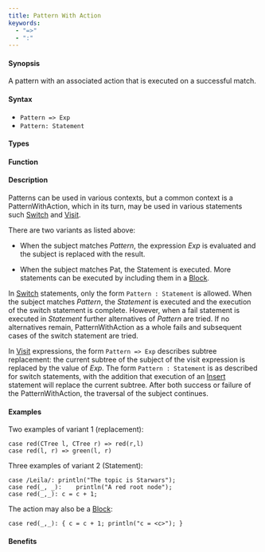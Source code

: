 ```yaml
---
title: Pattern With Action
keywords:
  - "=>"
  - ":"
---
```


#### Synopsis

A pattern with an associated action that is executed on a successful match.

#### Syntax

*  `Pattern => Exp`
*  `Pattern: Statement`

#### Types

#### Function

#### Description

Patterns can be used in various contexts, but a common context is a PatternWithAction, 
which in its turn, may be used in various statements such [Switch](/docs//Rascal/Statements/Switch) and [Visit](/docs//Rascal/Expressions/Visit).

There are two variants as listed above:

*  When the subject matches _Pattern_, the expression _Exp_ is evaluated and the subject is replaced with the result.

*  When the subject matches Pat, the Statement is executed. More statements can be executed by including them in a [Block](/docs//Rascal/Statements/Block).


In [Switch](/docs//Rascal/Statements/Switch) statements, only the form `Pattern : Statement` is allowed. 
When the subject matches _Pattern_, the _Statement_ is executed and the execution of the switch statement is complete. 
However, when a fail statement is executed in _Statement_  further alternatives of
_Pattern_ are tried. If no alternatives remain, PatternWithAction as a whole fails and subsequent cases of 
the switch statement are tried.

In [Visit](/docs//Rascal/Expressions/Visit) expressions, the form `Pattern => Exp` describes subtree replacement: 
the current subtree of the subject of the visit expression is replaced by the value of _Exp_. 
The form `Pattern : Statement` is as described for switch statements, with the addition that execution of an 
[Insert](/docs//Rascal/Statements/Insert) statement will replace the current subtree. After both success or failure of the PatternWithAction, 
the traversal of the subject continues.

#### Examples

Two examples of variant 1 (replacement):
```rascal
case red(CTree l, CTree r) => red(r,l)
case red(l, r) => green(l, r)
```
Three examples of variant 2 (Statement):
```rascal
case /Leila/: println("The topic is Starwars");
case red(_, _):    println("A red root node");
case red(_,_): c = c + 1; 
```
The action may also be a [Block](/docs//Rascal/Statements/Block):
```rascal
case red(_,_): { c = c + 1; println("c = <c>"); }
```

#### Benefits


